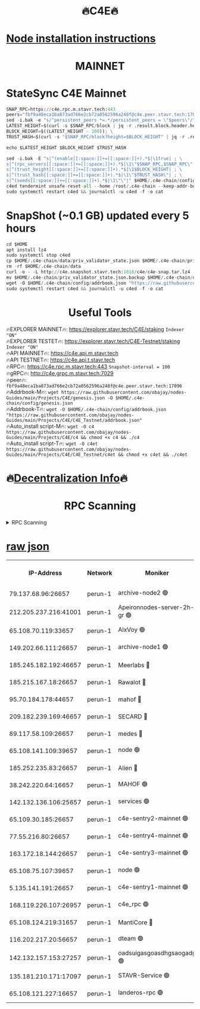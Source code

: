 <h1 align="center"> 🔥C4E🔥</h1>

[Node installation instructions](https://github.com/obajay/nodes-Guides/tree/main/Projects/C4E)
=

<h1 align="center"> MAINNET</h1>

# StateSync C4E Mainnet
```python
SNAP_RPC=https://c4e.rpc.m.stavr.tech:443
peers="fbf9a48eca1ba873ad766e2cb72a0562596a248f@c4e.peer.stavr.tech:17096"
sed -i.bak -e "s/^persistent_peers *=.*/persistent_peers = \"$peers\"/" $HOME/.c4e-chain/config/config.toml
LATEST_HEIGHT=$(curl -s $SNAP_RPC/block | jq -r .result.block.header.height); \
BLOCK_HEIGHT=$((LATEST_HEIGHT - 100)); \
TRUST_HASH=$(curl -s "$SNAP_RPC/block?height=$BLOCK_HEIGHT" | jq -r .result.block_id.hash)

echo $LATEST_HEIGHT $BLOCK_HEIGHT $TRUST_HASH

sed -i.bak -E "s|^(enable[[:space:]]+=[[:space:]]+).*$|\1true| ; \
s|^(rpc_servers[[:space:]]+=[[:space:]]+).*$|\1\"$SNAP_RPC,$SNAP_RPC\"| ; \
s|^(trust_height[[:space:]]+=[[:space:]]+).*$|\1$BLOCK_HEIGHT| ; \
s|^(trust_hash[[:space:]]+=[[:space:]]+).*$|\1\"$TRUST_HASH\"| ; \
s|^(seeds[[:space:]]+=[[:space:]]+).*$|\1\"\"|" $HOME/.c4e-chain/config/config.toml
c4ed tendermint unsafe-reset-all --home /root/.c4e-chain --keep-addr-book
sudo systemctl restart c4ed && journalctl -u c4ed -f -o cat
```
# SnapShot (~0.1 GB) updated every 5 hours
```python
cd $HOME
apt install lz4
sudo systemctl stop c4ed
cp $HOME/.c4e-chain/data/priv_validator_state.json $HOME/.c4e-chain/priv_validator_state.json.backup
rm -rf $HOME/.c4e-chain/data
curl -o - -L http://c4e.snapshot.stavr.tech:1018/c4e/c4e-snap.tar.lz4 | lz4 -c -d - | tar -x -C $HOME/.c4e-chain --strip-components 2
mv $HOME/.c4e-chain/priv_validator_state.json.backup $HOME/.c4e-chain/data/priv_validator_state.json
wget -O $HOME/.c4e-chain/config/addrbook.json "https://raw.githubusercontent.com/obajay/nodes-Guides/main/Projects/C4E/addrbook.json"
sudo systemctl restart c4ed && journalctl -u c4ed -f -o cat
```
 <h1 align="center"> Useful Tools</h1>

🔥EXPLORER MAINNET🔥:  https://explorer.stavr.tech/C4E/staking            `Indexer "ON"` \
🔥EXPLORER TESTET🔥:   https://explorer.stavr.tech/C4E-Testnet/staking     `Indexer "ON"` \
🔥API MAINNET🔥:       https://c4e.api.m.stavr.tech \
🔥API TESTNET🔥:       https://c4e.api.t.stavr.tech \
🔥RPC🔥:               https://c4e.rpc.m.stavr.tech:443                  `Snapshot-interval = 100` \
🔥gRPC🔥:              http://c4e.grpc.m.stavr.tech:7029 \
🔥peer🔥:              `fbf9a48eca1ba873ad766e2cb72a0562596a248f@c4e.peer.stavr.tech:17096` \
🔥Addrbook-M🔥:    ```wget https://raw.githubusercontent.com/obajay/nodes-Guides/main/Projects/C4E/genesis.json -O $HOME/.c4e-chain/config/genesis.json``` \
🔥Addrbook-T🔥:    ```wget -O $HOME/.c4e-chain/config/addrbook.json "https://raw.githubusercontent.com/obajay/nodes-Guides/main/Projects/C4E/C4E_Testnet/addrbook.json"``` \
🔥Auto_install script-M🔥: ```wget -O c4 https://raw.githubusercontent.com/obajay/nodes-Guides/main/Projects/C4E/c4 && chmod +x c4 && ./c4``` \
🔥Auto_install script-T🔥: ```wget -O c4et https://raw.githubusercontent.com/obajay/nodes-Guides/main/Projects/C4E/C4E_Testnet/c4et && chmod +x c4et && ./c4et```

🔥[Decentralization Info](https://github.com/obajay/StateSync-snapshots/tree/main/Projects/C4E/Decentralization)🔥
=

<h1 align="center"> RPC Scanning</h1>

<details>
<summary>RPC Scanning</summary>

<h2 align="center"> We scan nodes in real time every 4 hours. And we provide the final result of RPC endpoints.
We cannot influence the operation of these nodes in any way. </h2>


```python
If Voting Power is higher than 0 --> then the Node is a validator of the network and may be subject to attack and be a potential threat to the chain.
```
```python
We marked such validators with a red symbol
```

</details>

[raw json](https://rpc-check.c4e.stavr.tech/c4e/rpc-c4e-result.json)
=



<table><tr><th>IP-Address</th><th>Network</th><th>Moniker</th><th>Latest Block Height</th><th>Earliest Block Height</th><th>Catching Up</th><th>Tx Index</th><th>Voting Power</th><th>Scan Time</th></tr><tr><td>79.137.68.96:26657</td><td>perun-1</td><td>archive-node2 🟢</td><td>7604320</td><td>1</td><td>False</td><td>on</td><td>0</td><td>2024-03-16T02:09:33.328552589UTC</td></tr><tr><td>212.205.237.216:41001</td><td>perun-1</td><td>Apeironnodes-server-2h-gr 🟢</td><td>1646494</td><td>1</td><td>False</td><td>on</td><td>0</td><td>2024-03-16T02:09:36.102691523UTC</td></tr><tr><td>65.108.70.119:33657</td><td>perun-1</td><td>AlxVoy 🟢</td><td>7604507</td><td>1</td><td>False</td><td>on</td><td>0</td><td>2024-03-16T02:09:47.842989387UTC</td></tr><tr><td>149.202.66.111:26657</td><td>perun-1</td><td>archive-node1 🟢</td><td>7604509</td><td>1</td><td>False</td><td>on</td><td>0</td><td>2024-03-16T02:10:04.112720461UTC</td></tr><tr><td>185.245.182.192:46657</td><td>perun-1</td><td>Meerlabs 🔴</td><td>7604510</td><td>1051501</td><td>False</td><td>on</td><td>344615</td><td>2024-03-16T02:10:11.184097535UTC</td></tr><tr><td>185.215.167.18:26657</td><td>perun-1</td><td>Rawalot 🔴</td><td>7604512</td><td>1090501</td><td>False</td><td>on</td><td>450091</td><td>2024-03-16T02:10:22.187499866UTC</td></tr><tr><td>95.70.184.178:44657</td><td>perun-1</td><td>mahof 🔴</td><td>7604507</td><td>2342001</td><td>False</td><td>off</td><td>1356400</td><td>2024-03-16T02:09:47.207409505UTC</td></tr><tr><td>209.182.239.169:46657</td><td>perun-1</td><td>SECARD 🔴</td><td>7604508</td><td>2616101</td><td>False</td><td>off</td><td>749308</td><td>2024-03-16T02:09:59.450052794UTC</td></tr><tr><td>89.117.58.109:26657</td><td>perun-1</td><td>medes 🔴</td><td>7604512</td><td>2826001</td><td>False</td><td>off</td><td>891025</td><td>2024-03-16T02:10:17.863119822UTC</td></tr><tr><td>65.108.141.109:39657</td><td>perun-1</td><td>node 🟢</td><td>7604505</td><td>5303301</td><td>False</td><td>on</td><td>0</td><td>2024-03-16T02:09:35.660666203UTC</td></tr><tr><td>185.252.235.83:26657</td><td>perun-1</td><td>Alien 🔴</td><td>7604509</td><td>6502501</td><td>False</td><td>on</td><td>648215</td><td>2024-03-16T02:10:04.420942461UTC</td></tr><tr><td>38.242.220.64:16657</td><td>perun-1</td><td>MAHOF 🟢</td><td>7604509</td><td>6885501</td><td>False</td><td>on</td><td>0</td><td>2024-03-16T02:10:01.803708060UTC</td></tr><tr><td>142.132.136.106:25657</td><td>perun-1</td><td>services 🟢</td><td>7604508</td><td>7012001</td><td>False</td><td>on</td><td>0</td><td>2024-03-16T02:09:50.403969091UTC</td></tr><tr><td>65.109.30.185:26657</td><td>perun-1</td><td>c4e-sentry2-mainnet 🟢</td><td>7604510</td><td>7284001</td><td>False</td><td>on</td><td>0</td><td>2024-03-16T02:10:10.903260413UTC</td></tr><tr><td>77.55.216.80:26657</td><td>perun-1</td><td>c4e-sentry4-mainnet 🟢</td><td>7604507</td><td>7297001</td><td>False</td><td>on</td><td>0</td><td>2024-03-16T02:09:47.534369091UTC</td></tr><tr><td>163.172.18.144:26657</td><td>perun-1</td><td>c4e-sentry3-mainnet 🟢</td><td>7604510</td><td>7297001</td><td>False</td><td>on</td><td>0</td><td>2024-03-16T02:10:11.446299854UTC</td></tr><tr><td>65.108.75.107:39657</td><td>perun-1</td><td>node 🟢</td><td>7604508</td><td>7300001</td><td>False</td><td>on</td><td>0</td><td>2024-03-16T02:09:50.744372196UTC</td></tr><tr><td>5.135.141.191:26657</td><td>perun-1</td><td>c4e-sentry1-mainnet 🟢</td><td>7604505</td><td>7300501</td><td>False</td><td>on</td><td>0</td><td>2024-03-16T02:09:32.427229215UTC</td></tr><tr><td>168.119.226.107:26957</td><td>perun-1</td><td>c4e_rpc 🟢</td><td>7604506</td><td>7504506</td><td>False</td><td>on</td><td>0</td><td>2024-03-16T02:09:40.417389827UTC</td></tr><tr><td>65.108.124.219:31657</td><td>perun-1</td><td>MantiCore 🔴</td><td>7604507</td><td>7504507</td><td>False</td><td>off</td><td>729894</td><td>2024-03-16T02:09:46.833373810UTC</td></tr><tr><td>116.202.217.20:56657</td><td>perun-1</td><td>dteam 🟢</td><td>7604505</td><td>7511001</td><td>False</td><td>on</td><td>0</td><td>2024-03-16T02:09:33.001474102UTC</td></tr><tr><td>142.132.157.153:27257</td><td>perun-1</td><td>oadsuigasgoasdhgsaogadg 🟢</td><td>7604504</td><td>7574001</td><td>False</td><td>on</td><td>0</td><td>2024-03-16T02:09:30.153796297UTC</td></tr><tr><td>135.181.210.171:17097</td><td>perun-1</td><td>STAVR-Service 🟢</td><td>7604508</td><td>7604001</td><td>False</td><td>on</td><td>0</td><td>2024-03-16T02:09:51.046711607UTC</td></tr><tr><td>65.108.121.227:16657</td><td>perun-1</td><td>landeros-rpc 🟢</td><td>7604505</td><td>7604401</td><td>False</td><td>on</td><td>0</td><td>2024-03-16T02:09:32.748181616UTC</td></tr></table>
